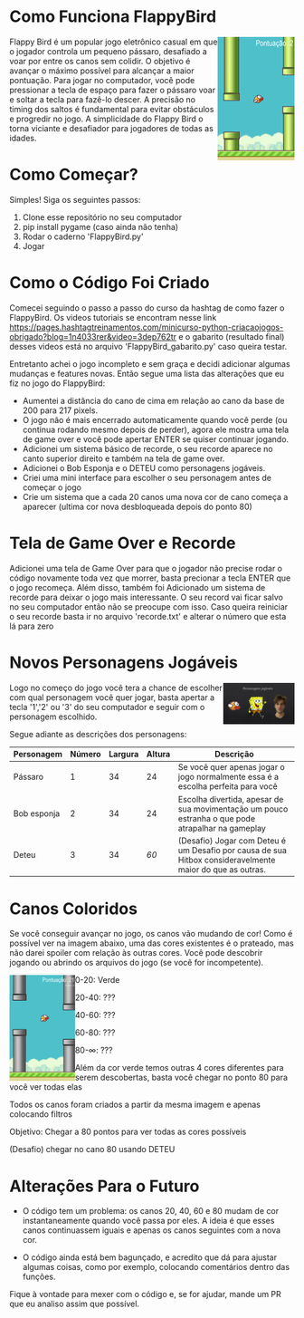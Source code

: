 # Como Funciona FlappyBird

<img align="right" src="pics/Flappy2.png" width="27%" >
Flappy Bird é um popular jogo eletrônico casual em que o jogador controla um pequeno pássaro, desafiado a voar por entre os canos sem colidir. O objetivo é avançar o máximo possível para alcançar a maior pontuação. Para jogar no computador, você pode pressionar a tecla de espaço para fazer o pássaro voar e soltar a tecla para fazê-lo descer. A precisão no timing dos saltos é fundamental para evitar obstáculos e progredir no jogo. A simplicidade do Flappy Bird o torna viciante e desafiador para jogadores de todas as idades.

# Como Começar?
Simples! Siga os seguintes passos:

1.  Clone esse repositório no seu computador
2.  pip install pygame (caso ainda não tenha)
3.  Rodar o caderno 'FlappyBird.py'
4.  Jogar

# Como o Código Foi Criado

Comecei seguindo o passo a passo do curso da hashtag de como fazer o FlappyBird. Os videos tutoriais se encontram nesse link https://pages.hashtagtreinamentos.com/minicurso-python-criacaojogos-obrigado?blog=1n4033rer&video=3dep762tr e o gabarito (resultado final) desses videos está no arquivo 'FlappyBird_gabarito.py' caso queira testar.

Entretanto achei o jogo incompleto e sem graça e decidi adicionar algumas mudanças e features novas. Então segue uma lista das alterações que eu fiz no jogo do FlappyBird:
- Aumentei a distância do cano de cima em relação ao cano da base de 200 para 217 pixels.
- O jogo não é mais encerrado automaticamente quando você perde (ou continua rodando mesmo depois de perder), agora ele mostra uma tela de game over e você pode apertar ENTER se quiser continuar jogando.
- Adicionei um sistema básico de recorde, o seu recorde aparece no canto superior direito e também na tela de game over.
- Adicionei o Bob Esponja e o DETEU como personagens jogáveis.
- Criei uma mini interface para escolher o seu personagem antes de começar o jogo
- Crie um sistema que a cada 20 canos uma nova cor de cano começa a aparecer (ultima cor nova desbloqueada depois do ponto 80)

# Tela de Game Over e Recorde

Adicionei uma tela de Game Over para que o jogador não precise rodar o código novamente toda vez que morrer, basta precionar a tecla ENTER que o jogo recomeça. Além disso,
também foi Adicionado um sistema de recorde para deixar o jogo mais interessante. O seu record vai ficar salvo no seu computador então não se preocupe com isso. Caso queira reiniciar o seu recorde basta ir no arquivo 'recorde.txt' e alterar o número que esta lá para zero

# Novos Personagens Jogáveis
<img  align= "right" src="pics/Personagens Jogaveis.png" width="25%" >

Logo no começo do jogo você tera a chance de escolher com qual personagem você quer jogar, basta apertar a tecla '1','2' ou '3' do seu computador e seguir com o personagem escolhido.

Segue adiante as descrições dos personagens:


| Personagem |  Número |  Largura | Altura | Descrição | 
| -- | -- | -- | -- | -- | 
| Pássaro | 1 | 34 | 24 | Se você quer apenas jogar o jogo normalmente essa é a escolha perfeita para você |
| Bob esponja | 2 | 34 | 24 | Escolha divertida, apesar de sua movimentação um pouco estranha o que pode atrapalhar na gameplay |
| Deteu | 3 | 34 | *60* | (Desafio) Jogar com Deteu é um Desafio por causa de sua Hitbox consideravelmente maior do que as outras. |

# Canos Coloridos

Se você conseguir avançar no jogo, os canos vão mudando de cor! Como é possível ver na imagem abaixo, uma das cores existentes é o prateado, mas não darei spoiler com relação às outras cores. Você pode descobrir jogando ou abrindo os arquivos do jogo (se você for incompetente).

<img  align= "Left" src="pics/Coloridos.png" width="23%" >

0-20: Verde

20-40: ???

40-60: ???

60-80: ???

80-∞: ???

Além da cor verde temos outras 4 cores diferentes para serem descobertas, basta você chegar no ponto 80 para você ver todas elas

Todos os canos foram criados a partir da mesma imagem e apenas colocando filtros

Objetivo: Chegar a 80 pontos para ver todas as cores possíveis

(Desafio) chegar no cano 80 usando DETEU


# Alterações Para o Futuro

* O código tem um problema: os canos 20, 40, 60 e 80 mudam de cor instantaneamente quando você passa por eles. A ideia é que esses canos continuassem iguais e apenas os canos seguintes com a nova cor.

* O código ainda está bem bagunçado, e acredito que dá para ajustar algumas coisas, como por exemplo, colocando comentários dentro das funções.

Fique à vontade para mexer com o código e, se for ajudar, mande um PR que eu analiso assim que possível.






